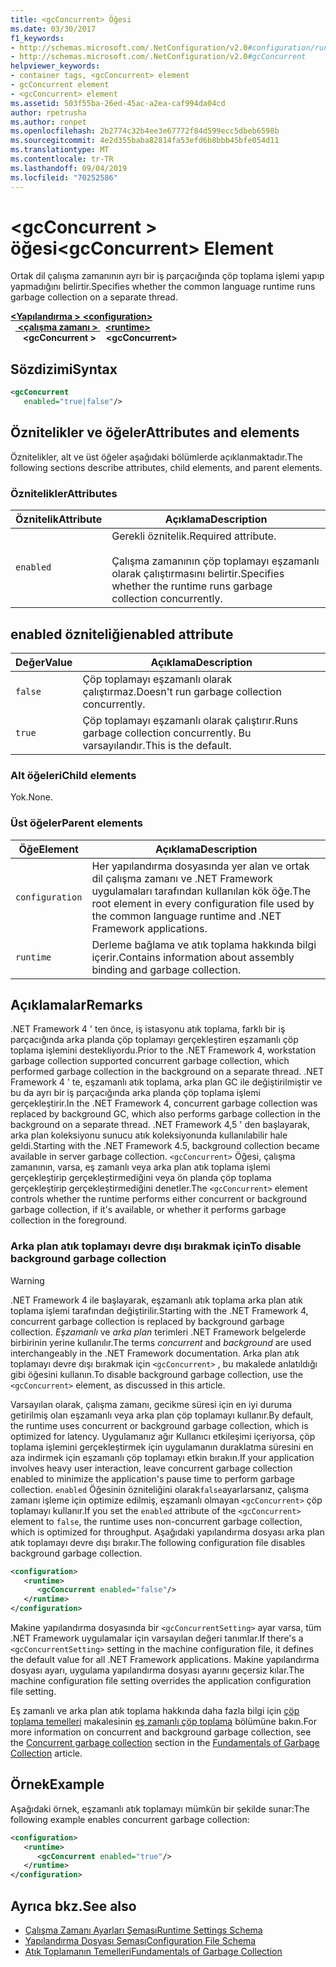 ```yaml
---
title: <gcConcurrent> Öğesi
ms.date: 03/30/2017
f1_keywords:
- http://schemas.microsoft.com/.NetConfiguration/v2.0#configuration/runtime/gcConcurrent
- http://schemas.microsoft.com/.NetConfiguration/v2.0#gcConcurrent
helpviewer_keywords:
- container tags, <gcConcurrent> element
- gcConcurrent element
- <gcConcurrent> element
ms.assetid: 503f55ba-26ed-45ac-a2ea-caf994da04cd
author: rpetrusha
ms.author: ronpet
ms.openlocfilehash: 2b2774c32b4ee3e67772f84d599ecc5dbeb6598b
ms.sourcegitcommit: 4e2d355baba82814fa53efd6b8bbb45bfe054d11
ms.translationtype: MT
ms.contentlocale: tr-TR
ms.lasthandoff: 09/04/2019
ms.locfileid: "70252586"
---
```

# <a name="gcconcurrent-element"></a><span data-ttu-id="188d8-102">\<gcConcurrent > öğesi</span><span class="sxs-lookup"><span data-stu-id="188d8-102">\<gcConcurrent> Element</span></span>

<span data-ttu-id="188d8-103">Ortak dil çalışma zamanının ayrı bir iş parçacığında çöp toplama işlemi yapıp yapmadığını belirtir.</span><span class="sxs-lookup"><span data-stu-id="188d8-103">Specifies whether the common language runtime runs garbage collection on a separate thread.</span></span>

<span data-ttu-id="188d8-104">[ **\<Yapılandırma >** ](../configuration-element.md)</span><span class="sxs-lookup"><span data-stu-id="188d8-104">[**\<configuration>**](../configuration-element.md)</span></span>\
<span data-ttu-id="188d8-105">&nbsp;&nbsp;[ **\<çalışma zamanı >** ](runtime-element.md)</span><span class="sxs-lookup"><span data-stu-id="188d8-105">&nbsp;&nbsp;[**\<runtime>**](runtime-element.md)</span></span>\
<span data-ttu-id="188d8-106">&nbsp;&nbsp;&nbsp;&nbsp; **\<gcConcurrent >**</span><span class="sxs-lookup"><span data-stu-id="188d8-106">&nbsp;&nbsp;&nbsp;&nbsp;**\<gcConcurrent>**</span></span>  

## <a name="syntax"></a><span data-ttu-id="188d8-107">Sözdizimi</span><span class="sxs-lookup"><span data-stu-id="188d8-107">Syntax</span></span>

```xml
<gcConcurrent
   enabled="true|false"/>
```

## <a name="attributes-and-elements"></a><span data-ttu-id="188d8-108">Öznitelikler ve öğeler</span><span class="sxs-lookup"><span data-stu-id="188d8-108">Attributes and elements</span></span>

<span data-ttu-id="188d8-109">Öznitelikler, alt ve üst öğeler aşağıdaki bölümlerde açıklanmaktadır.</span><span class="sxs-lookup"><span data-stu-id="188d8-109">The following sections describe attributes, child elements, and parent elements.</span></span>

### <a name="attributes"></a><span data-ttu-id="188d8-110">Öznitelikler</span><span class="sxs-lookup"><span data-stu-id="188d8-110">Attributes</span></span>

|<span data-ttu-id="188d8-111">Öznitelik</span><span class="sxs-lookup"><span data-stu-id="188d8-111">Attribute</span></span>|<span data-ttu-id="188d8-112">Açıklama</span><span class="sxs-lookup"><span data-stu-id="188d8-112">Description</span></span>|
|---------------|-----------------|
|`enabled`|<span data-ttu-id="188d8-113">Gerekli öznitelik.</span><span class="sxs-lookup"><span data-stu-id="188d8-113">Required attribute.</span></span><br /><br /> <span data-ttu-id="188d8-114">Çalışma zamanının çöp toplamayı eşzamanlı olarak çalıştırmasını belirtir.</span><span class="sxs-lookup"><span data-stu-id="188d8-114">Specifies whether the runtime runs garbage collection concurrently.</span></span>|

## <a name="enabled-attribute"></a><span data-ttu-id="188d8-115">enabled özniteliği</span><span class="sxs-lookup"><span data-stu-id="188d8-115">enabled attribute</span></span>

|<span data-ttu-id="188d8-116">Değer</span><span class="sxs-lookup"><span data-stu-id="188d8-116">Value</span></span>|<span data-ttu-id="188d8-117">Açıklama</span><span class="sxs-lookup"><span data-stu-id="188d8-117">Description</span></span>|
|-----------|-----------------|
|`false`|<span data-ttu-id="188d8-118">Çöp toplamayı eşzamanlı olarak çalıştırmaz.</span><span class="sxs-lookup"><span data-stu-id="188d8-118">Doesn't run garbage collection concurrently.</span></span>|
|`true`|<span data-ttu-id="188d8-119">Çöp toplamayı eşzamanlı olarak çalıştırır.</span><span class="sxs-lookup"><span data-stu-id="188d8-119">Runs garbage collection concurrently.</span></span> <span data-ttu-id="188d8-120">Bu varsayılandır.</span><span class="sxs-lookup"><span data-stu-id="188d8-120">This is the default.</span></span>|

### <a name="child-elements"></a><span data-ttu-id="188d8-121">Alt öğeleri</span><span class="sxs-lookup"><span data-stu-id="188d8-121">Child elements</span></span>

<span data-ttu-id="188d8-122">Yok.</span><span class="sxs-lookup"><span data-stu-id="188d8-122">None.</span></span>

### <a name="parent-elements"></a><span data-ttu-id="188d8-123">Üst öğeler</span><span class="sxs-lookup"><span data-stu-id="188d8-123">Parent elements</span></span>

|<span data-ttu-id="188d8-124">Öğe</span><span class="sxs-lookup"><span data-stu-id="188d8-124">Element</span></span>|<span data-ttu-id="188d8-125">Açıklama</span><span class="sxs-lookup"><span data-stu-id="188d8-125">Description</span></span>|
|-------------|-----------------|
|`configuration`|<span data-ttu-id="188d8-126">Her yapılandırma dosyasında yer alan ve ortak dil çalışma zamanı ve .NET Framework uygulamaları tarafından kullanılan kök öğe.</span><span class="sxs-lookup"><span data-stu-id="188d8-126">The root element in every configuration file used by the common language runtime and .NET Framework applications.</span></span>|
|`runtime`|<span data-ttu-id="188d8-127">Derleme bağlama ve atık toplama hakkında bilgi içerir.</span><span class="sxs-lookup"><span data-stu-id="188d8-127">Contains information about assembly binding and garbage collection.</span></span>|

## <a name="remarks"></a><span data-ttu-id="188d8-128">Açıklamalar</span><span class="sxs-lookup"><span data-stu-id="188d8-128">Remarks</span></span>

<span data-ttu-id="188d8-129">.NET Framework 4 ' ten önce, iş istasyonu atık toplama, farklı bir iş parçacığında arka planda çöp toplamayı gerçekleştiren eşzamanlı çöp toplama işlemini destekliyordu.</span><span class="sxs-lookup"><span data-stu-id="188d8-129">Prior to the .NET Framework 4, workstation garbage collection supported concurrent garbage collection, which performed garbage collection in the background on a separate thread.</span></span> <span data-ttu-id="188d8-130">.NET Framework 4 ' te, eşzamanlı atık toplama, arka plan GC ile değiştirilmiştir ve bu da ayrı bir iş parçacığında arka planda çöp toplama işlemi gerçekleştirir.</span><span class="sxs-lookup"><span data-stu-id="188d8-130">In the .NET Framework 4, concurrent garbage collection was replaced by background GC, which also performs garbage collection in the background on a separate thread.</span></span> <span data-ttu-id="188d8-131">.NET Framework 4,5 ' den başlayarak, arka plan koleksiyonu sunucu atık koleksiyonunda kullanılabilir hale geldi.</span><span class="sxs-lookup"><span data-stu-id="188d8-131">Starting with the .NET Framework 4.5, background collection became available in server garbage collection.</span></span> <span data-ttu-id="188d8-132">`<gcConcurrent>` Öğesi, çalışma zamanının, varsa, eş zamanlı veya arka plan atık toplama işlemi gerçekleştirip gerçekleştirmediğini veya ön planda çöp toplama gerçekleştirip gerçekleştirmediğini denetler.</span><span class="sxs-lookup"><span data-stu-id="188d8-132">The `<gcConcurrent>` element controls whether the runtime performs either concurrent or background garbage collection, if it's available, or whether it performs garbage collection in the foreground.</span></span>

### <a name="to-disable-background-garbage-collection"></a><span data-ttu-id="188d8-133">Arka plan atık toplamayı devre dışı bırakmak için</span><span class="sxs-lookup"><span data-stu-id="188d8-133">To disable background garbage collection</span></span>

> [!WARNING]
> <span data-ttu-id="188d8-134">.NET Framework 4 ile başlayarak, eşzamanlı atık toplama arka plan atık toplama işlemi tarafından değiştirilir.</span><span class="sxs-lookup"><span data-stu-id="188d8-134">Starting with the .NET Framework 4, concurrent garbage collection is replaced by background garbage collection.</span></span> <span data-ttu-id="188d8-135">*Eşzamanlı* ve *arka plan* terimleri .NET Framework belgelerde birbirinin yerine kullanılır.</span><span class="sxs-lookup"><span data-stu-id="188d8-135">The terms *concurrent* and *background* are used interchangeably in the .NET Framework documentation.</span></span> <span data-ttu-id="188d8-136">Arka plan atık toplamayı devre dışı bırakmak için `<gcConcurrent>` , bu makalede anlatıldığı gibi öğesini kullanın.</span><span class="sxs-lookup"><span data-stu-id="188d8-136">To disable background garbage collection, use the `<gcConcurrent>` element, as discussed in this article.</span></span>

<span data-ttu-id="188d8-137">Varsayılan olarak, çalışma zamanı, gecikme süresi için en iyi duruma getirilmiş olan eşzamanlı veya arka plan çöp toplamayı kullanır.</span><span class="sxs-lookup"><span data-stu-id="188d8-137">By default, the runtime uses concurrent or background garbage collection, which is optimized for latency.</span></span> <span data-ttu-id="188d8-138">Uygulamanız ağır Kullanıcı etkileşimi içeriyorsa, çöp toplama işlemini gerçekleştirmek için uygulamanın duraklatma süresini en aza indirmek için eşzamanlı çöp toplamayı etkin bırakın.</span><span class="sxs-lookup"><span data-stu-id="188d8-138">If your application involves heavy user interaction, leave concurrent garbage collection enabled to minimize the application's pause time to perform garbage collection.</span></span> <span data-ttu-id="188d8-139">`enabled` Öğesinin özniteliğini olarak`false`ayarlarsanız, çalışma zamanı işleme için optimize edilmiş, eşzamanlı olmayan `<gcConcurrent>` çöp toplamayı kullanır.</span><span class="sxs-lookup"><span data-stu-id="188d8-139">If you set the `enabled` attribute of the `<gcConcurrent>` element to `false`, the runtime uses non-concurrent garbage collection, which is optimized for throughput.</span></span> <span data-ttu-id="188d8-140">Aşağıdaki yapılandırma dosyası arka plan atık toplamayı devre dışı bırakır.</span><span class="sxs-lookup"><span data-stu-id="188d8-140">The following configuration file disables background garbage collection.</span></span>

```xml
<configuration>
   <runtime>
      <gcConcurrent enabled="false"/>
   </runtime>
</configuration>
```

 <span data-ttu-id="188d8-141">Makine yapılandırma dosyasında bir `<gcConcurrentSetting>` ayar varsa, tüm .NET Framework uygulamalar için varsayılan değeri tanımlar.</span><span class="sxs-lookup"><span data-stu-id="188d8-141">If there's a `<gcConcurrentSetting>` setting in the machine configuration file, it defines the default value for all .NET Framework applications.</span></span> <span data-ttu-id="188d8-142">Makine yapılandırma dosyası ayarı, uygulama yapılandırma dosyası ayarını geçersiz kılar.</span><span class="sxs-lookup"><span data-stu-id="188d8-142">The machine configuration file setting overrides the application configuration file setting.</span></span>

 <span data-ttu-id="188d8-143">Eş zamanlı ve arka plan atık toplama hakkında daha fazla bilgi için [çöp toplama temelleri](../../../../standard/garbage-collection/fundamentals.md) makalesinin [eş zamanlı çöp toplama](../../../../standard/garbage-collection/fundamentals.md#concurrent-garbage-collection) bölümüne bakın.</span><span class="sxs-lookup"><span data-stu-id="188d8-143">For more information on concurrent and background garbage collection, see the [Concurrent garbage collection](../../../../standard/garbage-collection/fundamentals.md#concurrent-garbage-collection) section in the [Fundamentals of Garbage Collection](../../../../standard/garbage-collection/fundamentals.md) article.</span></span>

## <a name="example"></a><span data-ttu-id="188d8-144">Örnek</span><span class="sxs-lookup"><span data-stu-id="188d8-144">Example</span></span>

<span data-ttu-id="188d8-145">Aşağıdaki örnek, eşzamanlı atık toplamayı mümkün bir şekilde sunar:</span><span class="sxs-lookup"><span data-stu-id="188d8-145">The following example enables concurrent garbage collection:</span></span>

```xml
<configuration>
   <runtime>
      <gcConcurrent enabled="true"/>
   </runtime>
</configuration>
```

## <a name="see-also"></a><span data-ttu-id="188d8-146">Ayrıca bkz.</span><span class="sxs-lookup"><span data-stu-id="188d8-146">See also</span></span>

- [<span data-ttu-id="188d8-147">Çalışma Zamanı Ayarları Şeması</span><span class="sxs-lookup"><span data-stu-id="188d8-147">Runtime Settings Schema</span></span>](index.md)
- [<span data-ttu-id="188d8-148">Yapılandırma Dosyası Şeması</span><span class="sxs-lookup"><span data-stu-id="188d8-148">Configuration File Schema</span></span>](../index.md)
- [<span data-ttu-id="188d8-149">Atık Toplamanın Temelleri</span><span class="sxs-lookup"><span data-stu-id="188d8-149">Fundamentals of Garbage Collection</span></span>](../../../../standard/garbage-collection/fundamentals.md)
